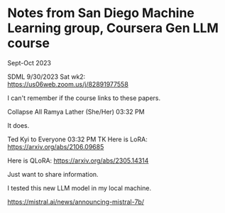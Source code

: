 # Notes from San Diego Machine Learning group, Coursera Gen LLM course  
Sept-Oct 2023  

SDML 9/30/2023 Sat wk2:  
https://us06web.zoom.us/j/82891977558

I can't remember if the course links to these papers.

Collapse All
Ramya Lather (She/Her)
03:32 PM

It does.

Ted Kyi
to
Everyone
03:32 PM
TK
Here is LoRA:  https://arxiv.org/abs/2106.09685

Here is QLoRA:  https://arxiv.org/abs/2305.14314



Just want to share information. 

I tested this new LLM model in my local machine. 

https://mistral.ai/news/announcing-mistral-7b/

 
